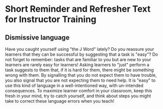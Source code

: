 # Short Reminder and Refresher Text for Instructor Training
## Dismissive language
Have you caught yourself using "the J Word" lately? Do you reassure your learners that they can be successful by suggesting 
that a task is "easy"? Do not forget to remember: tasks that are familiar to you but are new to your learners are rarely easy
for learners! Asking learners to "just" perform a task suggests to them that, if it is hard for them, there might be something
wrong with them. By signalling that you do not expect them to have trouble, you also signal that you are not expecting them to need
help. It is "easy" to use this kind of language in a well-intentioned way, with un-intended consequences. To maximize learner comfort in your classroom, keep this fresh in your 
mind, try to catch yourself, and think about steps you might take to correct these language errors when you teach!

